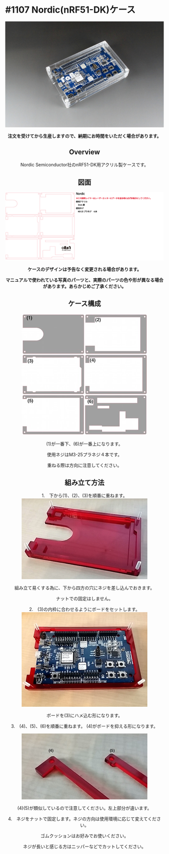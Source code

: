 # #1107 Nordic(nRF51-DK)ケース

<center>

![](./img/1107_case_nordic.jpg)
<!--COLORME-->

**注文を受けてから生産しますので、納期にお時間をいただく場合があります。**

## Overview
Nordic Semiconductor社のnRF51-DK用アクリル製ケースです。

## 図面

![](./img/1107_case_nordic_cad.png)


**ケースのデザインは予告なく変更される場合があります。**

**マニュアルで使われている写真のパーツと、実際のパーツの色や形が異なる場合があります。あらかじめご了承ください。**

## ケース構成

![](./img/nordic_00.jpg)

(1)が一番下、(6)が一番上になります。

使用ネジはM3-25プラネジ４本です。

重ねる際は方向に注意してください。

## 組み立て方法

1.　下から(1)、(2)、(3)を順番に重ねます。
![](./img/nordic_01.jpg)

組み立て易くする為に、下から四方の穴にネジを差し込んでおきます。

ナットでの固定はしません。

2.　(3)の内枠に合わせるようにボードをセットします。
![](./img/nordic_02.jpg)

ボードを(3)にハメ込む形になります。

3.　(4)、(5)、(6)を順番に重ねます。
(4)がボードを抑える形になります。

![](./img/nordic_03.jpg)

(4)(5)が類似しているので注意してください。左上部分が違います。

4.　ネジをナットで固定します。ネジの方向は使用環境に応じて変えてください。

ゴムクッションはお好みでお使いください。

ネジが長いと感じる方はニッパーなどでカットしてください。
